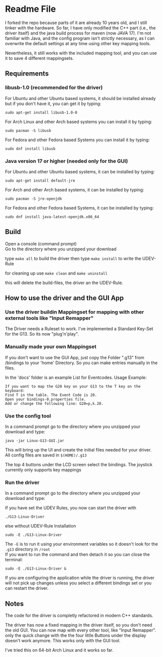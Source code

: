 # Readme File

I forked the repo because parts of it are already 10 years old, and I still tinker with the hardware.
So far, I have only modified the C++ part (i.e., the driver itself) and the java build process for maven (now JAVA 17). 
I'm not familiar with Java, and the config program isn't strictly necessary, as I can overwrite the default settings at any time using other key mapping tools.

Nevertheless, it still works with the included mapping tool, and you can use it to save 4 different mappingsets.


## Requirements

### libusb-1.0 (recommended for the driver)

For Ubuntu and other Ubuntu based systems, it should be installed already but if you don't have it, you can get it by typing:

    sudo apt-get install libusb-1.0-0

For Arch Linux and other Arch based systems you can install it by typing:

    sudo pacman -S libusb

For Fedora and other Fedora based Systems you can install it by typing:

    sudo dnf install libusb


### Java version 17 or higher (needed only for the GUI)

For Ubuntu and other Ubuntu based systems, it can be installed by typing:

    sudo apt-get install default-jre

For Arch and other Arch based systems, it can be installed by typing:

    sudo pacman -S jre-openjdk

For Fedora and other Fedora based Systems, it can be installed by typing:

    sudo dnf install java-latest-openjdk.x86_64


## Build

Open a console (command prompt)  
Go to the directory where you unzipped your download  

type `make all` to build the driver
then type `make install` to write the UDEV-Rule

for cleaning up 
use `make clean`
and `make uninstall`

this will delete the build-files, the driver an the UDEV-Rule.


## How to use the driver and the GUI App

### Use the driver buildin Mappingset for mapping with other external tools like "Input Remapper"

The Driver needs a Ruleset to work. 
I've implemented a Standard Key-Set for the G13. So its now "plug'n'play".


### Manually made your own Mappingset

If you don't want to use the GUI App, just copy the Folder ".g13" from /bindings to your 'home' Directory. 
So you can make entries manually in the files.

In the 'docs' folder is an example List for Eventcodes.
Usage Example:

    If you want to map the G20 key on your G13 to the T key on the keyboard:
    Find T in the table. The Event Code is 20.
    Open your bindings-0.properties file.
    Add or change the following line: G20=p,k.20.


### Use the config tool
  
In a command prompt go to the directory where you unzipped your download and type:

    java -jar Linux-G13-GUI.jar

This will bring up the UI and create the initial files needed for your driver.  
All config files are saved in `$(HOME)/.g13`

The top 4 buttons under the LCD screen select the bindings.
The joystick currently only supports key mappings


### Run the driver

In a command prompt go to the directory where you unzipped your download and type:

If you have set the UDEV Rules, you now can start the driver with 

    ./G13-Linux-Driver 

else without UDEV-Rule Installation

    sudo -E ./G13-Linux-Driver

The `-E` is to run it using your environment variables so it doesn't look for the `.g13` directory in `/root`  
If you want to run the command and then detach it so you can close the terminal:

    sudo -E ./G13-Linux-Driver &

If you are configuring the application while the driver is running, the driver will not pick up changes unless you select a different bindings set or you can restart the driver.


## Notes

The code for the driver is completly refactored in modern C++ standards.

The driver has now a fixed mapping in the driver itself, so you don't need the old GUI. You can now map with every other tool, like "Input Remapper".
only the quick change with the the four little Buttons under the display doesn't work anymore. This works only with the GUI tool.


I've tried this on 64-bit Arch Linux and it works so far.  